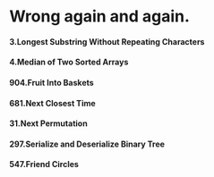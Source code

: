# Wrong again and again.

#### 3.Longest Substring Without Repeating Characters 
#### 4.Median of Two Sorted Arrays
#### 904.Fruit Into Baskets 
#### 681.Next Closest Time
#### 31.Next Permutation
#### 297.Serialize and Deserialize Binary Tree
#### 547.Friend Circles 
